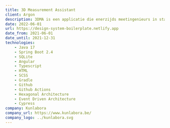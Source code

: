 ```yaml
---
title: 3D Measurement Assistant
client: Argon
description: 3DMA is een applicatie die enerzijds meetingenieurs in staat stelt om complexe meet-workflows samen te stellen door het combineren van verschillende generieke bouwblokken. Anderzijds begeleidt de applicatie de operator op de vloer doorheen het meetproces door informatie, instructies, rapporten en meetfeedback te tonen.
date: 2022-06-01
url: https://design-system-boilerplate.netlify.app
date_from: 2021-06-01
date_until: 2021-12-31
technologies:
    - Java 17
    - Spring Boot 2.4
    - SQLite
    - Angular
    - Typescript
    - HTML
    - SCSS
    - Gradle
    - Github
    - Github Actions
    - Hexagonal Architecture
    - Event Driven Architecture
    - Cypress
company: Kunlabora
company_url: https://www.kunlabora.be/
company_logo: ../kunlabora.svg
---
```

